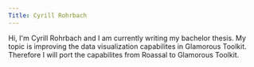 ```yaml
---
Title: Cyrill Rohrbach
---
```


Hi, I'm Cyrill Rohrbach and I am currently writing my bachelor thesis. 
My topic is improving the data visualization capabilites in Glamorous Toolkit. Therefore I will port the capabilites from Roassal to Glamorous Toolkit.
